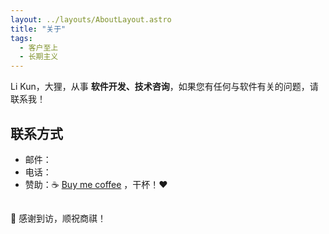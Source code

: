 ```yaml
---
layout: ../layouts/AboutLayout.astro
title: "关于"
tags:
  - 客户至上
  - 长期主义
---
```




Li Kun，大狸，从事 **软件开发、技术咨询**，如果您有任何与软件有关的问题，请联系我！

## 联系方式

* 邮件：<span class="email"></span>
* 电话：<span class="mobile"></span><span class="text-gray-400"></span>
* 赞助：☕️ [Buy me coffee](https://buymeacoffee.com/ericlikun) ，干杯！❤️ 

<script is:inline>
Array.prototype.slice.call(document.querySelectorAll('.email'), 0).forEach(el => {
    el.innerText = ['likun', 'msn.cn'].join('@');
});

Array.prototype.slice.call(document.querySelectorAll('.mobile'), 0).forEach(el => {
    el.innerText = ['MTM2O', 'DY4NT', 'I3NjA', '='].join('');
});
</script>

## 

🧡 感谢到访，顺祝商祺！